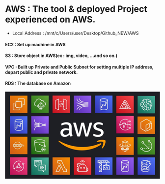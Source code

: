 # AWS : The tool & deployed Project experienced on AWS.

- Local Address : /mnt/c/Users/user/Desktop/Github_NEW/AWS

#### EC2 : Set up machine in AWS <br>

#### S3 : Store object in AWS(ex : img, video, ...and so on.)

#### VPC : Built up Private and Public Subnet for setting multiple IP address, depart public and private network.

#### RDS : The database on Amazon

![image](./data/img/AWS.jpg)
